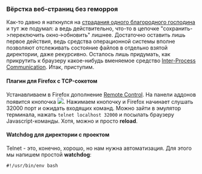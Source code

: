 ### Вёрстка веб-страниц без геморроя

Как-то давно я наткнулся на [страдания одного благородного господина](http://juick.com/borman/2321256) и тут же подумал: а ведь действительно, что-то в цепочке "сохранить->переключить окно->обновить" лишнее. Достаточно оставить лишь первое действия, ведь средства операционной системы вполне позволяют отслеживать состояние файлов в отдельно взятой директории, даже рекурсивно. Осталось лишь придумать, как прикрутить к браузеру какое-нибудь вменяемое средство [Inter-Process Communication](http://ru.wikipedia.org/wiki/Inter-process_communication). Итак, приступим.

#### Плагин для Firefox с TCP-сокетом

Устанавливаем в Firefox дополнение [Remote Control](https://github.com/pmorch/FF-Remote-Control). На панели аддонов появится кнопочка ![](http://wasteland.it-the-drote.tk/shot/debian/firefox-remote.png). Нажимаем кнопочку и Firefox начинает слушать 32000 порт и ожидать входящих команд. Можно зайти в эмулятор терминала, нажать `telnet localhost 32000` и посылать браузеру Javascript-команды. Хотя, можно и просто **reload**.

#### Watchdog для директории с проектом
Telnet - это, конечно, хорошо, но нам нужна автоматизация. Для этого мы напишем простой **watchdog**:

    #!/usr/bin/env bash
